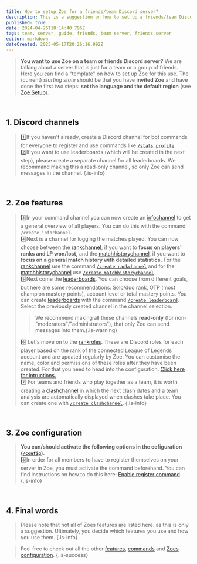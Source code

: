 ```yaml
---
title: How to setup Zoe for a friends/team Discord server?
description: This is a suggestion on how to set up a friends/team Discord server.
published: true
date: 2024-04-26T18:14:40.796Z
tags: team, server, guide, friends, team server, friends server
editor: markdown
dateCreated: 2023-05-17T20:26:16.992Z
---
```


>**You want to use Zoe on a team or friends Discord server?** 
We are talking about a server that is just for a team or a group of friends. Here you can find a "template" on how to set up Zoe for this use.
The (current) _starting state_ should be that you have **invited Zoe** and have done the first two steps: **set the language and the default region** (see [Zoe Setup](/en/setup)). 

<br>

## **1. Discord channels** <br>
> :one:If you haven't already, create a Discord channel for bot commands for everyone to register and use commands like [`/stats profile`](/en/commands/stats/profile). <br>
> :two:If you want to use leaderboards (which will be created in the next step), please create a separate channel for all leaderboards. We recommand making this a read-only channel, so only Zoe can send messages in the channel.
>{.is-info}

<br>

## **2. Zoe features** <br>
>:three:In your command channel you can now create an [infochannel](/en/features/infochannel) to get a general overview of all players. You can do this with the command `/create infochannel`. <br>
> :four:Next is a channel for logging the matches played. You can now choose between the [rankchannel](/en/features/rankchannel), if you want to **focus on players' ranks and LP won/lost,** and the [matchhistorychannel](/en/features/matchhistorychannel), if you want to **focus on a general match history with detailed statistics.**
>For the [rankchannel](/en/features/rankchannel) use the command [`/create rankchannel`](/en/commands/rankchannel/create) and for the [matchhistorychannel](/en/features/matchhistorychannel) use [`/create matchhistorychannel`](/en/commands/matchhistorychannel/create). <br>
> :five:Next come the [leaderboards](/en/features/leaderboards). You can choose from different goals, but here are some recommendations: Solo/duo rank, OTP (most champion mastery points), account level or total mastery points. You can create [leaderboards](/en/features/leaderboards) with the command [`/create leaderboard`](/en/commands/leaderboard/create). Select the previously created channel in the channel selection.
>>We recommend making all these channels **read-only** (for non-"moderators"/"administrators"), that only Zoe can send messages into them.{.is-warning}
> 
> :six: Let's move on to the [rankroles](/en/features/rankroles).  These are Discord roles for each player based on the rank of the connected League of Legends account and are updated regularly by Zoe. You can customise the name, color and permissions of these roles after they have been created. For that you need to head into the configuration. [Click here for intructions.](/en/features/rankroles) <br>
> :seven: For teams and friends who play together as a team, it is worth creating a [clashchannel](/en/features/clashchannel) in which the next clash dates and a team analysis are automatically displayed when clashes take place. You can create one with [`/create clashchannel`](/en/commands/clashchannel/create).
>{.is-info}

<br>

## **3. Zoe configuration** <br>
>**You can/should activate the following options in the cofiguration ([`/config`](/en/commands/administrative/config)).**  <br>
:eight:In order for all members to have to register themselves on your server in Zoe, you must activate the command beforehand. You can find instructions on how to do this here: [Enable register command](/en/Zoe-Configuration/Usermanagment/Register) <br>
>{.is-info}

<br>

## **4. Final words**
>Please note that not all of Zoes features are listed here. as this is only a suggestion. Ultimately, you decide which features you use and how you use them.
>{.is-info}

> Feel free to check out all the other [features](/en/features), [commands](/en/commands/) and [Zoes configuration](/en/Zoe-Configuration).
>{.is-success}